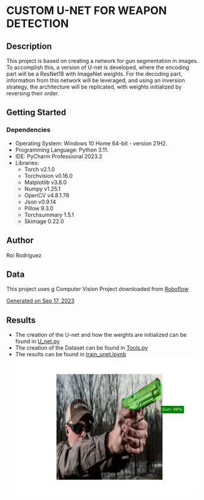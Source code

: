 # CUSTOM U-NET FOR WEAPON DETECTION


## Description

This project is based on creating a network for gun segmentation in images. To accomplish this, a version of U-net is 
developed, where the encoding part will be a ResNet18 with ImageNet weights. For the decoding part, information from 
this network will be leveraged, and using an inversion strategy, the architecture will be replicated, with weights 
initialized by reversing their order.

## Getting Started

### Dependencies

* Operating System: Windows 10 Home 64-bit - version 21H2.
* Programming Language: Python 3.11.
* IDE: PyCharm Professional 2023.2
* Libraries:
  * Torch v2.1.0
  * Torchvision v0.16.0
  * Matplotlib v3.8.0
  * Numpy v1.25.1
  * OpenCV v4.8.1.78
  * Json v0.9.14
  * Pillow 9.3.0
  * Torchsummary 1.5.1
  * Skimage 0.22.0

## Author
Roi Rodríguez

## Data

This project uses g Computer Vision Project downloaded from [Roboflow](https://universe.roboflow.com) 

[Generated on Sep 17, 2023](https://universe.roboflow.com/python-stuff-pi0lj/g-lbfnm/dataset/2)

## Results
* The creation of the U-net and how the weights are initialized can be found in [U_net.py](U_net.py)
* The creation of the Dataset can be found in [Tools.py](Tools.py)
* The results can be found in [train_unet.ipynb](train_unet.ipynb)
![](tests/image1-8010990193.png)

